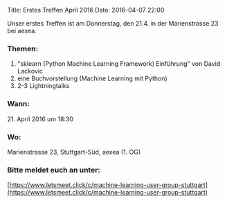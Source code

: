 Title: Erstes Treffen April 2016
Date: 2016-04-07 22:00

Unser erstes Treffen ist am Donnerstag, den 21.4. in der Marienstrasse 23 bei aexea.

### Themen:

1. "sklearn (Python Machine Learning Framework) Einführung" von David Lackovic
2. eine Buchvorstellung (Machine Learning mit Python)
3. 2-3 Lightningtalks

### Wann:

<p>21. April 2016 um 18:30</p>  

### Wo:

Marienstrasse 23, Stuttgart-Süd, aexea (1. OG)

### Bitte meldet euch an unter:
[https://www.letsmeet.click/c/machine-learning-user-group-stuttgart](https://www.letsmeet.click/c/machine-learning-user-group-stuttgart)

